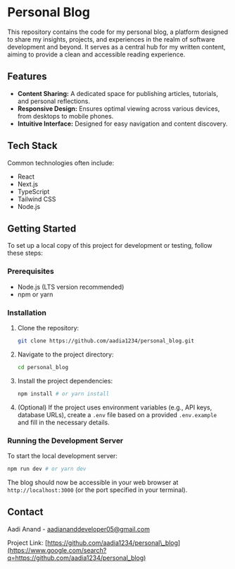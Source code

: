 # Personal Blog

This repository contains the code for my personal blog, a platform designed to share my insights, projects, and experiences in the realm of software development and beyond. It serves as a central hub for my written content, aiming to provide a clean and accessible reading experience.

## Features

  * **Content Sharing:** A dedicated space for publishing articles, tutorials, and personal reflections.
  * **Responsive Design:** Ensures optimal viewing across various devices, from desktops to mobile phones.
  * **Intuitive Interface:** Designed for easy navigation and content discovery.

## Tech Stack

Common technologies often include:

  * React
  * Next.js
  * TypeScript
  * Tailwind CSS
  * Node.js

## Getting Started

To set up a local copy of this project for development or testing, follow these steps:

### Prerequisites

  * Node.js (LTS version recommended)
  * npm or yarn

### Installation

1.  Clone the repository:
    ```bash
    git clone https://github.com/aadia1234/personal_blog.git
    ```
2.  Navigate to the project directory:
    ```bash
    cd personal_blog
    ```
3.  Install the project dependencies:
    ```bash
    npm install # or yarn install
    ```
4.  (Optional) If the project uses environment variables (e.g., API keys, database URLs), create a `.env` file based on a provided `.env.example` and fill in the necessary details.

### Running the Development Server

To start the local development server:

```bash
npm run dev # or yarn dev
```

The blog should now be accessible in your web browser at `http://localhost:3000` (or the port specified in your terminal).

## Contact

Aadi Anand - aadiananddeveloper05@gmail.com

Project Link: [https://github.com/aadia1234/personal\_blog](https://www.google.com/search?q=https://github.com/aadia1234/personal_blog)
